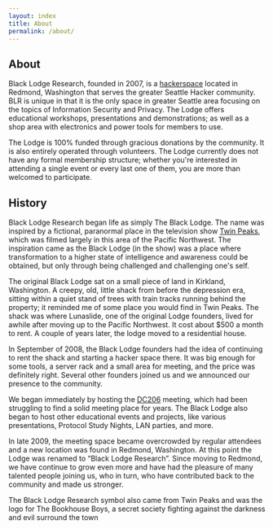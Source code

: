 ```yaml
---
layout: index
title: About
permalink: /about/
---
```

## About
Black Lodge Research, founded in 2007, is a [hackerspace](https://en.wikipedia.org/wiki/Hackerspace) located in Redmond, Washington that serves the greater Seattle Hacker community. BLR is unique in that it is the only space in greater Seattle area focusing on the topics of Information Security and Privacy. The Lodge offers educational workshops, presentations and demonstrations; as well as a shop area with electronics and power tools for members to use. 

The Lodge is 100% funded through gracious donations by the community. It is also entirely operated through volunteers. The Lodge currently does not have any formal membership structure; whether you're interested in attending a single event or every last one of them, you are more than welcomed to participate.

## History
Black Lodge Research began life as simply The Black Lodge.  The name was inspired by a fictional, paranormal place in the television show [Twin Peaks](https://en.wikipedia.org/wiki/Twin_Peaks), which was filmed largely in this area of the Pacific Northwest. The inspiration came as the Black Lodge (in the show) was a place where transformation to a higher state of intelligence and awareness could be obtained, but only through being challenged and challenging one's self.

The original Black Lodge sat on a small piece of land in Kirkland, Washington.  A creepy, old, little shack from before the depression era, sitting within a quiet stand of trees with train tracks running behind the property; it reminded me of some place you would find in Twin Peaks. The shack was where Lunaslide, one of the original Lodge founders, lived for awhile after moving up to the Pacific Northwest. It cost about $500 a month to rent. A couple of years later, the lodge moved to a residential house.

In September of 2008, the Black Lodge founders had the idea of continuing to rent the shack and starting a hacker space there.  It was big enough for some tools, a server rack and a small area for meeting, and the price was definitely right. Several other founders joined us and we announced our presence to the community.

We began immediately by hosting the [DC206](http://www.dc206.org/) meeting, which had been struggling to find a solid meeting place for years. The Black Lodge also began to host other educational events and projects, like various presentations, Protocol Study Nights, LAN parties, and more.

In late 2009, the meeting space became overcrowded by regular attendees and a new location was found in Redmond, Washington. At this point the Lodge was renamed to “Black Lodge Research”. Since moving to Redmond, we have continue to grow even more and have had the pleasure of many talented people joining us, who in turn, who have contributed back to the community and made us stronger.

The Black Lodge Research symbol also came from Twin Peaks and was the logo for The Bookhouse Boys, a secret society fighting against the darkness and evil surround the town